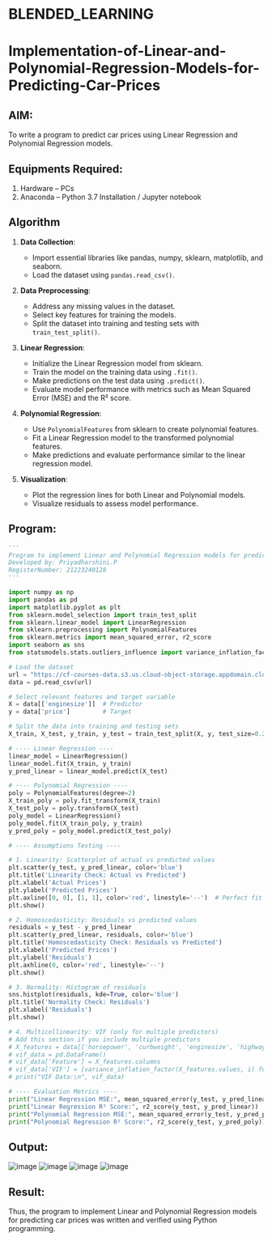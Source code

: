 # BLENDED_LEARNING
# Implementation-of-Linear-and-Polynomial-Regression-Models-for-Predicting-Car-Prices

## AIM:
To write a program to predict car prices using Linear Regression and Polynomial Regression models.

## Equipments Required:
1. Hardware – PCs
2. Anaconda – Python 3.7 Installation / Jupyter notebook

## Algorithm
1. **Data Collection**:  
   - Import essential libraries like pandas, numpy, sklearn, matplotlib, and seaborn.  
   - Load the dataset using `pandas.read_csv()`.

2. **Data Preprocessing**:  
   - Address any missing values in the dataset.  
   - Select key features for training the models.  
   - Split the dataset into training and testing sets with `train_test_split()`.

3. **Linear Regression**:  
   - Initialize the Linear Regression model from sklearn.  
   - Train the model on the training data using `.fit()`.  
   - Make predictions on the test data using `.predict()`.  
   - Evaluate model performance with metrics such as Mean Squared Error (MSE) and the R² score.

4. **Polynomial Regression**:  
   - Use `PolynomialFeatures` from sklearn to create polynomial features.  
   - Fit a Linear Regression model to the transformed polynomial features.  
   - Make predictions and evaluate performance similar to the linear regression model.

5. **Visualization**:  
   - Plot the regression lines for both Linear and Polynomial models.  
   - Visualize residuals to assess model performance.

## Program:
```python
'''
Program to implement Linear and Polynomial Regression models for predicting car prices and test assumptions.
Developed by: Priyadharshini.P
RegisterNumber: 21223240128
'''

import numpy as np
import pandas as pd
import matplotlib.pyplot as plt
from sklearn.model_selection import train_test_split
from sklearn.linear_model import LinearRegression
from sklearn.preprocessing import PolynomialFeatures
from sklearn.metrics import mean_squared_error, r2_score
import seaborn as sns
from statsmodels.stats.outliers_influence import variance_inflation_factor

# Load the dataset
url = "https://cf-courses-data.s3.us.cloud-object-storage.appdomain.cloud/IBM-ML240EN-SkillsNetwork/labs/data/CarPrice_Assignment.csv"
data = pd.read_csv(url)

# Select relevant features and target variable
X = data[['enginesize']]  # Predictor
y = data['price']         # Target

# Split the data into training and testing sets
X_train, X_test, y_train, y_test = train_test_split(X, y, test_size=0.2, random_state=42)

# ---- Linear Regression ----
linear_model = LinearRegression()
linear_model.fit(X_train, y_train)
y_pred_linear = linear_model.predict(X_test)

# ---- Polynomial Regression ----
poly = PolynomialFeatures(degree=2)
X_train_poly = poly.fit_transform(X_train)
X_test_poly = poly.transform(X_test)
poly_model = LinearRegression()
poly_model.fit(X_train_poly, y_train)
y_pred_poly = poly_model.predict(X_test_poly)

# ---- Assumptions Testing ----

# 1. Linearity: Scatterplot of actual vs predicted values
plt.scatter(y_test, y_pred_linear, color='blue')
plt.title('Linearity Check: Actual vs Predicted')
plt.xlabel('Actual Prices')
plt.ylabel('Predicted Prices')
plt.axline([0, 0], [1, 1], color='red', linestyle='--')  # Perfect fit line
plt.show()

# 2. Homoscedasticity: Residuals vs predicted values
residuals = y_test - y_pred_linear
plt.scatter(y_pred_linear, residuals, color='blue')
plt.title('Homoscedasticity Check: Residuals vs Predicted')
plt.xlabel('Predicted Prices')
plt.ylabel('Residuals')
plt.axhline(0, color='red', linestyle='--')
plt.show()

# 3. Normality: Histogram of residuals
sns.histplot(residuals, kde=True, color='blue')
plt.title('Normality Check: Residuals')
plt.xlabel('Residuals')
plt.show()

# 4. Multicollinearity: VIF (only for multiple predictors)
# Add this section if you include multiple predictors
# X_features = data[['horsepower', 'curbweight', 'enginesize', 'highwaympg']]
# vif_data = pd.DataFrame()
# vif_data['Feature'] = X_features.columns
# vif_data['VIF'] = [variance_inflation_factor(X_features.values, i) for i in range(X_features.shape[1])]
# print("VIF Data:\n", vif_data)

# ---- Evaluation Metrics ----
print("Linear Regression MSE:", mean_squared_error(y_test, y_pred_linear))
print("Linear Regression R² Score:", r2_score(y_test, y_pred_linear))
print("Polynomial Regression MSE:", mean_squared_error(y_test, y_pred_poly))
print("Polynomial Regression R² Score:", r2_score(y_test, y_pred_poly))
```

## Output:
![image](https://github.com/user-attachments/assets/497f1c8b-0efe-4c00-a286-30b24543f2f1)
![image](https://github.com/user-attachments/assets/0043cf54-9835-48b0-b654-6c1bd162d0af)
![image](https://github.com/user-attachments/assets/fe162309-423d-4fe2-a973-642dba9bd9c9)
![image](https://github.com/user-attachments/assets/9e875a9f-6120-4cbb-a9f2-245fee179ea9)



## Result:
Thus, the program to implement Linear and Polynomial Regression models for predicting car prices was written and verified using Python programming.

